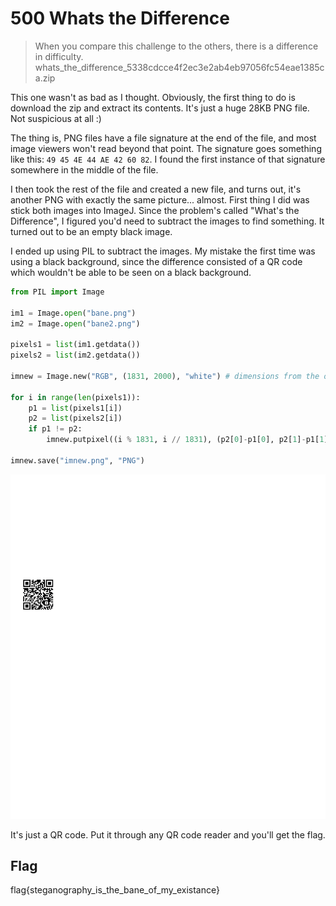 # 500 Whats the Difference

> When you compare this challenge to the others, there is a difference in difficulty.
> whats_the_difference_5338cdcce4f2ec3e2ab4eb97056fc54eae1385ca.zip

This one wasn't as bad as I thought. Obviously, the first thing to do is download the zip and extract its contents. It's just a huge 28KB PNG file. Not suspicious at all :)

The thing is, PNG files have a file signature at the end of the file, and most image viewers won't read beyond that point. The signature goes something like this: `49 45 4E 44 AE 42 60 82`. I found the first instance of that signature somewhere in the middle of the file.

I then took the rest of the file and created a new file, and turns out, it's another PNG with exactly the same picture... almost. First thing I did was stick both images into ImageJ. Since the problem's called "What's the Difference", I figured you'd need to subtract the images to find something. It turned out to be an empty black image.

I ended up using PIL to subtract the images. My mistake the first time was using a black background, since the difference consisted of a QR code which wouldn't be able to be seen on a black background.

```python
from PIL import Image

im1 = Image.open("bane.png")
im2 = Image.open("bane2.png")

pixels1 = list(im1.getdata())
pixels2 = list(im2.getdata())

imnew = Image.new("RGB", (1831, 2000), "white") # dimensions from the original image

for i in range(len(pixels1)):
	p1 = list(pixels1[i])
	p2 = list(pixels2[i])
	if p1 != p2:
		imnew.putpixel((i % 1831, i // 1831), (p2[0]-p1[0], p2[1]-p1[1], p2[2]-p1[2]))

imnew.save("imnew.png", "PNG")
```

![imnew.png](files/imnew.png)

It's just a QR code. Put it through any QR code reader and you'll get the flag.

## Flag

flag{steganography_is_the_bane_of_my_existance}

